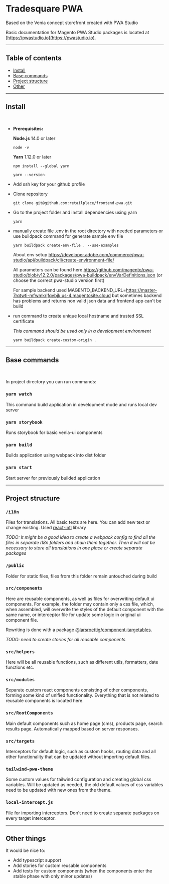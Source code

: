 # Tradesquare PWA

Based on the Venia concept storefront created with PWA Studio

Basic documentation for Magento PWA Studio packages is located at [https://pwastudio.io](https://pwastudio.io).

---

## Table of contents

-   [Install](#install)
-   [Base commands](#base-commands)
-   [Project structure](#project-structure)
-   [Other](#other-things)

---

## Install

<br>

-   **Prerequisites:**

    **Node.js** 14.0 or later

    ```
    node -v
    ```

    **Yarn** 1.12.0 or later

    ```
    npm install --global yarn

    yarn --version
    ```

-   Add ssh key for your github profile
-   Clone repository

    ```
    git clone git@github.com:retailplace/frontend-pwa.git
    ```

-   Go to the project folder and install dependencies using yarn

    ```
    yarn
    ```

-   manually create file .env in the root directory with needed parameters or use buildpack command for generate sample env file

    ```
    yarn buildpack create-env-file . --use-examples
    ```

    About env setup https://developer.adobe.com/commerce/pwa-studio/api/buildpack/cli/create-environment-file/

    All parameters can be found here https://github.com/magento/pwa-studio/blob/v12.2.0/packages/pwa-buildpack/envVarDefinitions.json (or choose the correct pwa-studio version first)

    For sample backend used MAGENTO_BACKEND_URL=https://master-7rqtwti-mfwmkrjfqvbjk.us-4.magentosite.cloud but sometimes backend has problems and returns non valid json data and frontend app can't be build

-   run command to create unique local hostname and trusted SSL certificate

    _This command should be used only in a development environment_

    ```
    yarn buildpack create-custom-origin .
    ```

---

## Base commands

<br>

In project directory you can run commands:

### `yarn watch`

This command build application in development mode and runs local dev server

### `yarn storybook`

Runs storybook for basic venia-ui components

### `yarn build`

Builds application using webpack into dist folder

### `yarn start`

Start server for previously builded application

---

## Project structure

### `/i18n`

Files for translations. All basic texts are here. You can add new text or change existing. Used [react-intl](https://formatjs.io/docs/react-intl/) library

_TODO: It might be a good idea to create a webpack config to find all the files in separate i18n folders and chain them together. Then it will not be necessary to store all translations in one place or create separate packages_

### `/public`

Folder for static files, files from this folder remain untouched during build

### `src/components`

Here are reusable components, as well as files for overwriting default ui components. For example, the folder may contain only a css file, which, when assembled, will overwrite the styles of the default component with the same name, or interceptor file for update some logic in original ui component file.

Rewriting is done with a package [@larsroettig/component-targetables](https://github.com/larsroettig/component-targetables).

_TODO: need to create stories for all reusable components_

### `src/helpers`

Here will be all reusable functions, such as different utils, formatters, date functions etc.

### `src/modules`

Separate custom react components consisting of other components, forming some kind of unified functionality. Everything that is not related to reusable components is located here.

### `src/RootComponents`

Main default components such as home page (cms), products page, search results page. Automatically mapped based on server responses.

### `src/targets`

Interceptors for default logic, such as custom hooks, routing data and all other functionality that can be updated without importing default files.

### `tailwind-pwa-theme`

Some custom values for tailwind configuration and creating global css variables. Will be updated as needed, the old default values ​​of css variables need to be updated with new ones from the theme.

### `local-intercept.js`

File for importing interceptors. Don't need to create separate packages on every target interceptor.

---

## Other things

It would be nice to:

-   Add typescript support
-   Add stories for custom reusable components
-   Add tests for custom components (when the components enter the stable phase with only minor updates)
